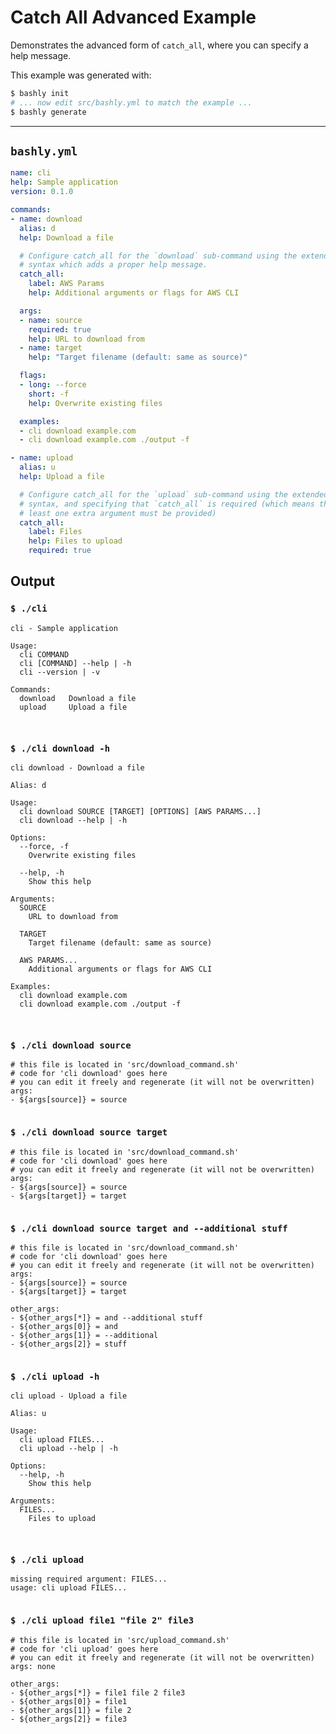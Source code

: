 # Catch All Advanced Example

Demonstrates the advanced form of `catch_all`, where you can specify a help
message.

This example was generated with:

```bash
$ bashly init
# ... now edit src/bashly.yml to match the example ...
$ bashly generate
```

-----

## `bashly.yml`

````yaml
name: cli
help: Sample application
version: 0.1.0

commands:
- name: download
  alias: d
  help: Download a file

  # Configure catch_all for the `download` sub-command using the extended
  # syntax which adds a proper help message.
  catch_all:
    label: AWS Params
    help: Additional arguments or flags for AWS CLI

  args:
  - name: source
    required: true
    help: URL to download from
  - name: target
    help: "Target filename (default: same as source)"

  flags:
  - long: --force
    short: -f
    help: Overwrite existing files

  examples:
  - cli download example.com
  - cli download example.com ./output -f

- name: upload
  alias: u
  help: Upload a file

  # Configure catch_all for the `upload` sub-command using the extended
  # syntax, and specifying that `catch_all` is required (which means that at 
  # least one extra argument must be provided)
  catch_all:
    label: Files
    help: Files to upload
    required: true
````



## Output

### `$ ./cli`

````shell
cli - Sample application

Usage:
  cli COMMAND
  cli [COMMAND] --help | -h
  cli --version | -v

Commands:
  download   Download a file
  upload     Upload a file



````

### `$ ./cli download -h`

````shell
cli download - Download a file

Alias: d

Usage:
  cli download SOURCE [TARGET] [OPTIONS] [AWS PARAMS...]
  cli download --help | -h

Options:
  --force, -f
    Overwrite existing files

  --help, -h
    Show this help

Arguments:
  SOURCE
    URL to download from

  TARGET
    Target filename (default: same as source)

  AWS PARAMS...
    Additional arguments or flags for AWS CLI

Examples:
  cli download example.com
  cli download example.com ./output -f



````

### `$ ./cli download source`

````shell
# this file is located in 'src/download_command.sh'
# code for 'cli download' goes here
# you can edit it freely and regenerate (it will not be overwritten)
args:
- ${args[source]} = source


````

### `$ ./cli download source target`

````shell
# this file is located in 'src/download_command.sh'
# code for 'cli download' goes here
# you can edit it freely and regenerate (it will not be overwritten)
args:
- ${args[source]} = source
- ${args[target]} = target


````

### `$ ./cli download source target and --additional stuff`

````shell
# this file is located in 'src/download_command.sh'
# code for 'cli download' goes here
# you can edit it freely and regenerate (it will not be overwritten)
args:
- ${args[source]} = source
- ${args[target]} = target

other_args:
- ${other_args[*]} = and --additional stuff
- ${other_args[0]} = and
- ${other_args[1]} = --additional
- ${other_args[2]} = stuff


````

### `$ ./cli upload -h`

````shell
cli upload - Upload a file

Alias: u

Usage:
  cli upload FILES...
  cli upload --help | -h

Options:
  --help, -h
    Show this help

Arguments:
  FILES...
    Files to upload



````

### `$ ./cli upload`

````shell
missing required argument: FILES...
usage: cli upload FILES...


````

### `$ ./cli upload file1 "file 2" file3`

````shell
# this file is located in 'src/upload_command.sh'
# code for 'cli upload' goes here
# you can edit it freely and regenerate (it will not be overwritten)
args: none

other_args:
- ${other_args[*]} = file1 file 2 file3
- ${other_args[0]} = file1
- ${other_args[1]} = file 2
- ${other_args[2]} = file3


````



